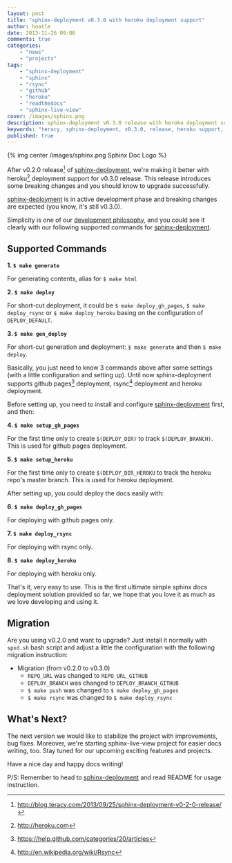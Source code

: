 ```yaml
---
layout: post
title: "sphinx-deployment v0.3.0 with heroku deployment support"
author: hoatle
date: 2013-11-26 09:06
comments: true
categories:
    - "news"
    - "projects"
tags:
    - "sphinx-deployment"
    - "sphinx"
    - "rsync"
    - "github"
    - "heroku"
    - "readthedocs"
    - "sphinx-live-view"
cover: /images/sphinx.png
description: sphinx-deployment v0.3.0 release with heroku deployment support
keywords: "teracy, sphinx-deployment, v0.3.0, release, heroku support, announcement"
published: true
---
```



{% img center /images/sphinx.png Sphinx Doc Logo %}

After v0.2.0 release[^1] of [sphinx-deployment][], we're making it better with heroku[^2] deployment
support for v0.3.0 release. This release introduces some breaking changes and you should know to
upgrade successfully.

<!-- more -->

[sphinx-deployment][] is in active development phase and breaking changes are expected (you know,
it's still v0.3.0).

Simplicity is one of our [development philosophy][], and you could see it clearly with our following
supported commands for [sphinx-deployment][].

Supported Commands
------------------

**1. `$ make generate`**

For generating contents, alias for `$ make html`

**2. `$ make deploy`**

For short-cut deployment, it could be `$ make deploy_gh_pages`, `$ make deploy_rsync` or
`$ make deploy_heroku` basing on the configuration of `DEPLOY_DEFAULT`.

**3. `$ make gen_deploy`**

For short-cut generation and deployment: `$ make generate` and then `$ make deploy`.


Basically, you just need to know 3 commands above after some settings (with a little configuration
and setting up). Until now sphinx-deployment supports github pages[^3] deployment, rsync[^4]
deployment and heroku deployment.

Before setting up, you need to install and configure [sphinx-deployment][] first, and then:

**4. `$ make setup_gh_pages`**

For the first time only to create `$(DEPLOY_DIR)` to track `$(DEPLOY_BRANCH)`. This is used for
github pages deployment.


**5. `$ make setup_heroku`**

For the first time only to create `$(DEPLOY_DIR_HEROKU` to track the heroku repo's master branch.
This is used for heroku deployment.

After setting up, you could deploy the docs easily with:

**6. `$ make deploy_gh_pages`**

For deploying with github pages only.

**7. `$ make deploy_rsync`**

For deploying with rsync only.

**8. `$ make deploy_heroku`**

For deploying with heroku only.

That's it, very easy to use. This is the first ultimate simple sphinx docs deployment solution
provided so far, we hope that you love it as much as we love developing and using it.


Migration
---------

Are you using v0.2.0 and want to upgrade? Just install it normally with `spxd.sh` bash script and
adjust a little the configuration with the following migration instruction:

- Migration (from v0.2.0 to v0.3.0)
    + `REPO_URL` was changed to `REPO_URL_GITHUB`
    + `DEPLOY_BRANCH` was changed to `DEPLOY_BRANCH_GITHUB`
    + `$ make push` was changed to `$ make deploy_gh_pages`
    + `$ make rsync` was changed to `$ make deploy_rsync`

What's Next?
------------

The next version we would like to stabilize the project with improvements, bug fixes. Moreover,
we're starting sphinx-live-view project for easier docs writing, too. Stay tuned for our
upcoming exciting features and projects.

Have a nice day and happy docs writing!

P/S: Remember to head to [sphinx-deployment][] and read README for usage instruction.

[sphinx-deployment]: https://github.com/teracy-official/sphinx-deployment
[development philosophy]: http://dev.teracy.org/docs/intro.html#about-teracy
[^1]: http://blog.teracy.com/2013/09/25/sphinx-deployment-v0-2-0-release/
[^2]: http://heroku.com
[^3]: https://help.github.com/categories/20/articles
[^4]: http://en.wikipedia.org/wiki/Rsync
[^5]: https://readthedocs.org/
